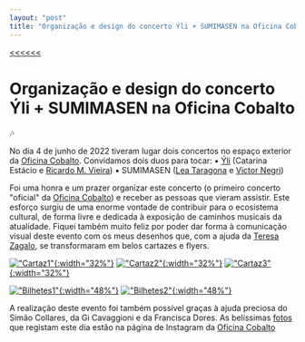 ```yaml
---
layout: "post"
title: "Organização e design do concerto Ýli + SUMIMASEN na Oficina Cobalto"
---
```

[<<<<<<](/updates.html)
# Organização e design do concerto Ýli + SUMIMASEN na Oficina Cobalto

🎶

No dia 4 de junho de 2022 tiveram lugar dois concertos no espaço exterior da [Oficina Cobalto][COBALTO]. Convidamos dois duos para tocar:
▪️ [Ýli][YLI] (Catarina Estácio e [Ricardo M. Vieira][RICARDO])
▪️ SUMIMASEN ([Lea Taragona][LEA] e [Victor Negri][VICTOR])

Foi uma honra e um prazer organizar este concerto (o primeiro concerto "oficial" da [Oficina Cobalto][COBALTO]) e receber as pessoas que vieram assistir. Este esforço surgiu de uma enorme vontade de contribuir para o ecosistema cultural, de forma livre e dedicada à exposição de caminhos musicais da atualidade.
Fiquei também muito feliz por poder dar forma à comunicação visual deste evento com os meus desenhos que, com a ajuda da [Teresa Zagalo][TERESA], se transformaram em belos cartazes e flyers.

[!["Cartaz1"](/assets/music/cartaz1_yli_sumi.jpg){:width="32%"}](/assets/music/cartaz1_yli_sumi.jpg) [!["Cartaz2"](/assets/music/cartaz2_yli_sumi.png){:width="32%"}](/assets/music/cartaz2_yli_sumi.png) [!["Cartaz3"](/assets/music/cartaz3_yli_sumi.png){:width="32%"}](/assets/music/cartaz3_yli_sumi.png)

[!["Bilhetes1"](/assets/music/bilhetesyli1.jpg){:width="48%"}](/assets/music/bilhetesyli1.jpg) [!["Bilhetes2"](/assets/music/bilhetesyli2.jpg){:width="48%"}](/assets/music/bilhetesyli2.jpg)

A realização deste evento foi também possível graças à ajuda preciosa do Simão Collares, da Gi Cavaggioni e da Francisca Dores.
As belíssimas [fotos][FOTOS] que registam este dia estão na página de Instagram da [Oficina Cobalto][COBALTO]



[COBALTO]: https://www.instagram.com/oficina.azulcobalto/
[RICARDO]: https://ricardomvieira.com/
[YLI]: https://ricardomvieira.com/yli/
[LEA]: https://editoraurutau.com/autor/dibuk-lea-taragona
[VICTOR]: http://cargocollective.com/ctorvnierg/about
[TERESA]: https://www.instagram.com/teresazagalo.otf/
[FOTOS]: https://www.instagram.com/p/CebSaQpozSM/
